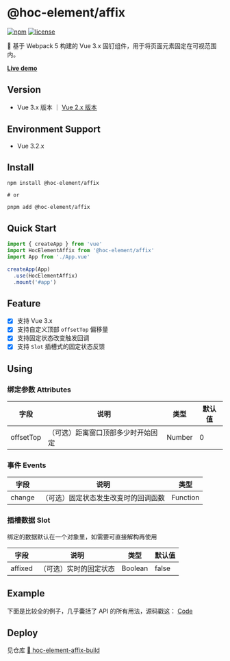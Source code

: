 # @hoc-element/affix

[![npm](https://img.shields.io/npm/v/@hoc-element/affix)](https://www.npmjs.com/package/@hoc-element/affix)
[![license](https://img.shields.io/npm/l/@hoc-element/affix)](https://github.com/pdsuwwz/hoc-element-affix/blob/main/LICENSE)

📌 基于 Webpack 5 构建的 Vue 3.x 固钉组件，用于将页面元素固定在可视范围内。

**[Live demo](https://pdsuwwz.github.io/hoc-element-affix)** 


## Version

* Vue 3.x 版本 ｜ [Vue 2.x 版本](https://github.com/pdsuwwz/hoc-element-affix/tree/vue2.0)



## Environment Support

* Vue 3.2.x

## Install

```shell
npm install @hoc-element/affix

# or

pnpm add @hoc-element/affix
```

## Quick Start

```js
import { createApp } from 'vue'
import HocElementAffix from '@hoc-element/affix'
import App from './App.vue'

createApp(App)
  .use(HocElementAffix)
  .mount('#app')
```

## Feature

- [x] 支持 Vue 3.x
- [x] 支持自定义顶部 `offsetTop` 偏移量
- [x] 支持固定状态改变触发回调
- [x] 支持 `Slot` 插槽式的固定状态反馈

## Using

### 绑定参数 Attributes

| 字段 | 说明 | 类型 | 默认值 |
| -------- | -------- | -------- | -------- |
| offsetTop | （可选）距离窗口顶部多少时开始固定 | Number | 0 |

### 事件 Events

| 字段 | 说明 | 类型 |
| -------- | -------- | -------- |
| change | （可选）固定状态发生改变时的回调函数 | Function |

### 插槽数据 Slot

绑定的数据默认在一个对象里，如需要可直接解构再使用

| 字段 | 说明 | 类型 | 默认值 |
| -------- | -------- | -------- | -------- |
| affixed | （可选）实时的固定状态 | Boolean | false |


## Example

下面是比较全的例子，几乎囊括了 API 的所有用法，源码戳这： [Code](https://github.com/pdsuwwz/hoc-element-affix/tree/main/example/src/views/ExampleAffix.vue )


## Deploy

见仓库 [📍  hoc-element-affix-build](https://github.com/pdsuwwz/hoc-element-affix-build)

